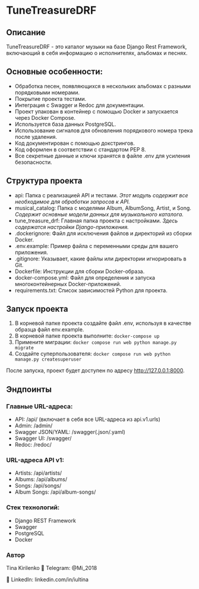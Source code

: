 # TuneTreasureDRF

## Описание
TuneTreasureDRF - это каталог музыки на базе Django Rest Framework, включающий в себя информацию о исполнителях, альбомах и песнях.

## Основные особенности:
- Обработка песен, появляющихся в нескольких альбомах с разными порядковыми номерами.
- Покрытие проекта тестами.
- Интеграция с Swagger и Redoc для документации.
- Проект упакован в контейнер с помощью Docker и запускается через Docker Compose.
- Используется база данных PostgreSQL.
- Использование сигналов для обновления порядкового номера трека после удаления.
- Код документирован с помощью докстрингов.
- Код оформлен в соответствии с стандартом PEP 8.
- Все секретные данные и ключи хранятся в файле .env для усиления безопасности.
  
## Структура проекта 

- api: Папка с реализацией API и тестами. _Этот модуль содержит все необходимое для обработки запросов к API._
- musical_catalog: Папка с моделями Album, AlbumSong, Artist, и Song. _Содержит основные модели данных для музыкального каталога._
- tune_treasure_drf: Главная папка проекта с настройками. _Здесь содержатся настройки Django-приложения._
- .dockerignore: Файл для исключения файлов и директорий из сборки Docker.
- .env.example: Пример файла с переменными среды для вашего приложения.
- .gitignore: Указывает, какие файлы или директории игнорировать в Git.
- Dockerfile: Инструкции для сборки Docker-образа.
- docker-compose.yml: Файл для определения и запуска многоконтейнерных Docker-приложений.
- requirements.txt: Список зависимостей Python для проекта.

## Запуск проекта
1. В корневой папке проекта создайте файл .env, используя в качестве образца файл env.example.
2. В корневой папке проекта выполните:
   `docker-compose up`
3. Примените миграции:
   `docker compose run web python manage.py migrate `
4. Создайте суперпользователя:
`docker compose run web python manage.py createsuperuser `

После запуска, проект будет доступен по адресу http://127.0.0.1:8000.

## Эндпоинты 

### Главные URL-адреса:

- API: /api/ (включает в себя все URL-адреса из api.v1.urls)
- Admin: /admin/
- Swagger JSON/YAML: /swagger(.json/.yaml)
- Swagger UI: /swagger/
- Redoc: /redoc/

### URL-адреса API v1:

- Artists: /api/artists/
- Albums: /api/albums/
- Songs: /api/songs/
- Album Songs: /api/album-songs/

### Стек технологий:
- Django REST Framework
- Swagger
- PostgreSQL
- Docker

### Автор
Tina Kirilenko 📧 Telegram: @Mi_2018

🔗 LinkedIn: linkedin.com/in/iultina
